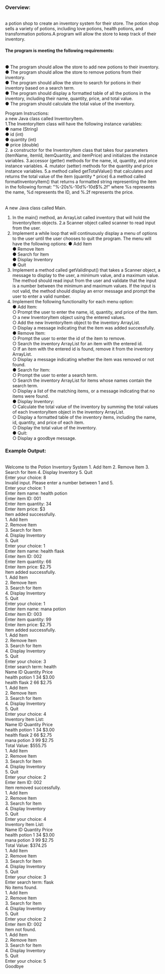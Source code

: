 
<h3>Overview:</h3><br>
 a potion shop to create an inventory system for their store. The potion
shop sells a variety of potions, including love potions, health potions, and transformation
potions.A program  will allow the store to keep track of their inventory.<br>
<h4><strong>The program is meeting the following requirements:</strong></h4><br>
● The program should allow the store to add new potions to their inventory.<br>
● The program should allow the store to remove potions from their inventory.<br>
● The program should allow the store to search for potions in their inventory based on a
search term.<br>
● The program should display a formatted table of all the potions in the inventory, including
their name, quantity, price, and total value.<br>
● The program should calculate the total value of the inventory.<br>

Program Instructions:<br>
a new Java class called InventoryItem.<br>
1.The InventoryItem class will have the following instance variables:<br>
● name (String)<br>
● id (int)<br>
● quantity (int)<br>
● price (double)<br>
2. a constructor for the InventoryItem class that takes four parameters (itemName,
itemId, itemQuantity, and itemPrice) and initializes the instance variables.
3.accessor (getter) methods for the name, id, quantity, and price instance
variables.
4.  mutator (setter) methods for the quantity and price instance variables.
5.a method called getTotalValue() that calculates and returns the total value of the
item (quantity * price)
6.a method called formatInventoryItem() that returns a formatted string
representing the item in the following format: "%-20s%-10d%-10d$%.2f" where %s
represents the name, %d represents the ID, and %.2f represents the price.<br>
<br>
<br>
A new Java class called Main.
1. In the main() method,  an ArrayList called inventory that will hold the InventoryItem
objects.
2.a Scanner object called scanner to read input from the user.
3. Implement a while loop that will continuously display a menu of options to the user until
the user chooses to quit the program. The menu will have the following options:
● Add Item<br>
● Remove Item<br>
● Search for Item<br>
● Display Inventory<br>
● Quit<br>
4. Implement a method called getValidInput() that takes a Scanner object, a message to
display to the user, a minimum value, and a maximum value. The method should read
input from the user and validate that the input is a number between the minimum and
maximum values. If the input is not valid, the method should display an error message
and prompt the user to enter a valid number.<br>
5. Implement the following functionality for each menu option:<br>
● Add Item:<br>
○ Prompt the user to enter the name, id, quantity, and price of the item.<br>
○ a new InventoryItem object using the entered values.<br>
○ Add the new InventoryItem object to the inventory ArrayList.<br>
○ Display a message indicating that the item was added successfully.<br>
● Remove Item:<br>
○ Prompt the user to enter the id of the item to remove.<br>
○ Search the inventory ArrayList for an item with the entered id.<br>
○ If an item with the entered id is found, remove it from the inventory ArrayList.<br>
○ Display a message indicating whether the item was removed or not found.<br>
● Search for Item:<br>
○ Prompt the user to enter a search term.<br>
○ Search the inventory ArrayList for items whose names contain the search term.<br>
○ Display a list of the matching items, or a message indicating that no items were
found.<br>
● Display Inventory:<br>
○ Calculate the total value of the inventory by summing the total values of each
InventoryItem object in the inventory ArrayList.<br>
○ Display a formatted table of the inventory items, including the name, id, quantity,
and price of each item.<br>
○ Display the total value of the inventory.<br>
● Quit:<br>
○ Display a goodbye message.<br>

<h3>Example Output:</h3><br>
Welcome to the Potion Inventory System
1. Add Item
2. Remove Item
3. Search for Item
4. Display Inventory
5. Quit<br>
Enter your choice: 8<br>
Invalid input. Please enter a number between 1 and 5.<br>
Enter your choice: 1<br>
Enter item name: health potion<br>
Enter item ID: 001<br>
Enter item quantity: 34<br>
Enter item price: $3<br>
Item added successfully.<br>
1. Add Item<br>
2. Remove Item<br>
3. Search for Item<br>
4. Display Inventory<br>
5. Quit<br>
Enter your choice: 1<br>
Enter item name: health flask<br>
Enter item ID: 002<br>
Enter item quantity: 66<br>
Enter item price: $2.75<br>
Item added successfully.<br>
1. Add Item<br>
2. Remove Item<br>
3. Search for Item<br>
4. Display Inventory<br>
5. Quit<br>
Enter your choice: 1<br>
Enter item name: mana potion<br>
Enter item ID: 003<br>
Enter item quantity: 99<br>
Enter item price: $2.75<br>
Item added successfully.<br>
1. Add Item<br>
2. Remove Item<br>
3. Search for Item<br>
4. Display Inventory<br>
5. Quit<br>
Enter your choice: 3<br>
Enter search term: health<br>
Name ID Quantity Price<br>
health potion 1 34 $3.00<br>
health flask 2 66 $2.75<br>
1. Add Item<br>
2. Remove Item<br>
3. Search for Item<br>
4. Display Inventory<br>
5. Quit<br>
Enter your choice: 4<br>
Inventory Item List:<br>
Name ID Quantity Price<br>
health potion 1 34 $3.00<br>
health flask 2 66 $2.75<br>
mana potion 3 99 $2.75<br>
Total Value: $555.75<br>
1. Add Item<br>
2. Remove Item<br>
3. Search for Item<br>
4. Display Inventory<br>
5. Quit<br>
Enter your choice: 2<br>
Enter item ID: 002<br>
Item removed successfully.<br>
1. Add Item<br>
2. Remove Item<br>
3. Search for Item<br>
4. Display Inventory<br>
5. Quit<br>
Enter your choice: 4<br>
Inventory Item List:<br>
Name ID Quantity Price<br>
health potion 1 34 $3.00<br>
mana potion 3 99 $2.75<br>
Total Value: $374.25<br>
1. Add Item<br>
2. Remove Item<br>
3. Search for Item<br>
4. Display Inventory<br>
5. Quit<br>
Enter your choice: 3<br>
Enter search term: flask<br>
No items found.<br>
1. Add Item<br>
2. Remove Item<br>
3. Search for Item<br>
4. Display Inventory<br>
5. Quit<br>
Enter your choice: 2<br>
Enter item ID: 002<br>
Item not found.<br>
1. Add Item<br>
2. Remove Item<br>
3. Search for Item<br>
4. Display Inventory<br>
5. Quit<br>
Enter your choice: 5<br>
Goodbye<br>

